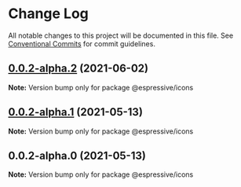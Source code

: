 # Change Log

All notable changes to this project will be documented in this file.
See [Conventional Commits](https://conventionalcommits.org) for commit guidelines.

## [0.0.2-alpha.2](https://github.com/Espressive/cascara/compare/@espressive/icons@0.0.2-alpha.1...@espressive/icons@0.0.2-alpha.2) (2021-06-02)

**Note:** Version bump only for package @espressive/icons





## [0.0.2-alpha.1](https://github.com/Espressive/cascara/compare/@espressive/icons@0.0.2-alpha.0...@espressive/icons@0.0.2-alpha.1) (2021-05-13)

**Note:** Version bump only for package @espressive/icons





## 0.0.2-alpha.0 (2021-05-13)

**Note:** Version bump only for package @espressive/icons
